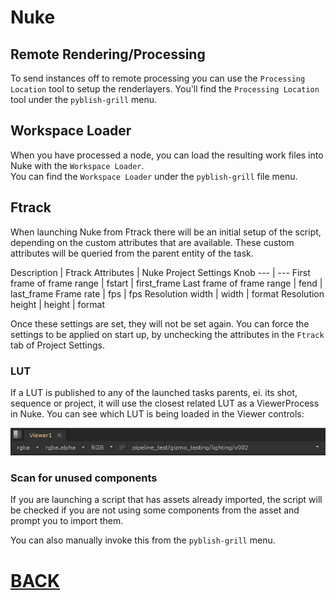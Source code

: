 # Nuke

## Remote Rendering/Processing

To send instances off to remote processing you can use the ```Processing Location``` tool to setup the renderlayers. You'll find the ```Processing Location``` tool under the ```pyblish-grill``` menu.

## Workspace Loader

When you have processed a node, you can load the resulting work files into Nuke with the ```Workspace Loader```.   
You can find the ```Workspace Loader``` under the ```pyblish-grill``` file menu.

## Ftrack

When launching Nuke from Ftrack there will be an initial setup of the script, depending on the custom attributes that are available. These custom attributes will be queried from the parent entity of the task.

Description | Ftrack Attributes | Nuke Project Settings Knob
--- | ---
First frame of frame range | fstart | first_frame
Last frame of frame range | fend | last_frame
Frame rate | fps | fps
Resolution width | width | format
Resolution height | height | format

Once these settings are set, they will not be set again. You can force the settings to be applied on start up, by unchecking the attributes in the ```Ftrack``` tab of Project Settings.

### LUT

If a LUT is published to any of the launched tasks parents, ei. its shot, sequence or project, it will use the closest related LUT as a ViewerProcess in Nuke. You can see which LUT is being loaded in the Viewer controls:

![pyblish_ui](nuke_viewer_controls.png "nuke_viewer_controls screengrab")

### Scan for unused components

If you are launching a script that has assets already imported, the script will be checked if you are not using some components from the asset and prompt you to import them.

You can also manually invoke this from the ```pyblish-grill``` menu.

# [BACK](index.md)
